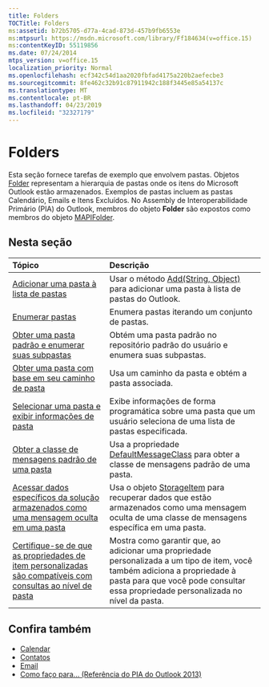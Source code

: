 ```yaml
---
title: Folders
TOCTitle: Folders
ms:assetid: b72b5705-d77a-4cad-873d-457b9fb6553e
ms:mtpsurl: https://msdn.microsoft.com/library/Ff184634(v=office.15)
ms:contentKeyID: 55119856
ms.date: 07/24/2014
mtps_version: v=office.15
localization_priority: Normal
ms.openlocfilehash: ecf342c54d1aa2020fbfad4175a220b2aefecbe3
ms.sourcegitcommit: 8fe462c32b91c87911942c188f3445e85a54137c
ms.translationtype: MT
ms.contentlocale: pt-BR
ms.lasthandoff: 04/23/2019
ms.locfileid: "32327179"
---
```

# <a name="folders"></a>Folders

Esta seção fornece tarefas de exemplo que envolvem pastas. Objetos [Folder](https://msdn.microsoft.com/library/bb645774\(v=office.15\)) representam a hierarquia de pastas onde os itens do Microsoft Outlook estão armazenados. Exemplos de pastas incluem as pastas Calendário, Emails e Itens Excluídos. No Assembly de Interoperabilidade Primário (PIA) do Outlook, membros do objeto **Folder** são expostos como membros do objeto [MAPIFolder](https://msdn.microsoft.com/library/bb624369\(v=office.15\)).

## <a name="in-this-section"></a>Nesta seção

|Tópico|Descrição|
|:----|:----------|
|[Adicionar uma pasta à lista de pastas](how-to-add-a-folder-to-the-folder-list.md) |Usar o método [Add(String, Object)](https://msdn.microsoft.com/library/bb645065\(v=office.15\)) para adicionar uma pasta à lista de pastas do Outlook.|
|[Enumerar pastas](how-to-enumerate-folders.md)  |Enumera pastas iterando um conjunto de pastas.|
|[Obter uma pasta padrão e enumerar suas subpastas](how-to-get-a-default-folder-and-enumerate-its-subfolders.md) |Obtém uma pasta padrão no repositório padrão do usuário e enumera suas subpastas.|
|[Obter uma pasta com base em seu caminho de pasta](how-to-get-a-folder-based-on-its-folder-path.md)  |Usa um caminho da pasta e obtém a pasta associada.|
|[Selecionar uma pasta e exibir informações de pasta](how-to-select-a-folder-and-display-folder-information.md)  |Exibe informações de forma programática sobre uma pasta que um usuário seleciona de uma lista de pastas especificada.|
|[Obter a classe de mensagens padrão de uma pasta](how-to-get-the-default-message-class-of-a-folder.md)  |Usa a propriedade [DefaultMessageClass](https://msdn.microsoft.com/library/bb646541\(v=office.15\)) para obter a classe de mensagens padrão de uma pasta.|
|[Acessar dados específicos da solução armazenados como uma mensagem oculta em uma pasta ](how-to-access-solution-specific-data-stored-as-a-hidden-message-in-a-folder.md)  |Usa o objeto [StorageItem](https://msdn.microsoft.com/library/bb623436\(v=office.15\)) para recuperar dados que estão armazenados como uma mensagem oculta de uma classe de mensagens específica em uma pasta.|
|[Certifique-se de que as propriedades de item personalizadas são compatíveis com consultas ao nível de pasta](how-to-ensure-that-custom-item-properties-are-supported-in-folder-level-queries.md) |Mostra como garantir que, ao adicionar uma propriedade personalizada a um tipo de item, você também adiciona a propriedade à pasta para que você pode consultar essa propriedade personalizada no nível da pasta.|

## <a name="see-also"></a>Confira também

- [Calendar](calendar.md)
- [Contatos](contacts.md)
- [Email](mail.md)
- [Como faço para... (Referência do PIA do Outlook 2013)](how-do-i-outlook-2013-pia-reference.md)

